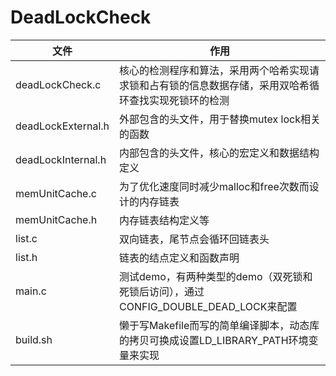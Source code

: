 # DeadLockCheck
文件 | 作用
-|-
deadLockCheck.c | 核心的检测程序和算法，采用两个哈希实现请求锁和占有锁的信息数据存储，采用双哈希循环查找实现死锁环的检测 |
deadLockExternal.h | 外部包含的头文件，用于替换mutex lock相关的函数 |
deadLockInternal.h | 内部包含的头文件，核心的宏定义和数据结构定义 |
memUnitCache.c | 为了优化速度同时减少malloc和free次数而设计的内存链表 |
memUnitCache.h | 内存链表结构定义等 |
list.c | 双向链表，尾节点会循环回链表头 |
list.h | 链表的结点定义和函数声明 |
main.c | 测试demo，有两种类型的demo（双死锁和死锁后访问），通过CONFIG_DOUBLE_DEAD_LOCK来配置 |
build.sh | 懒于写Makefile而写的简单编译脚本，动态库的拷贝可换成设置LD_LIBRARY_PATH环境变量来实现 |
